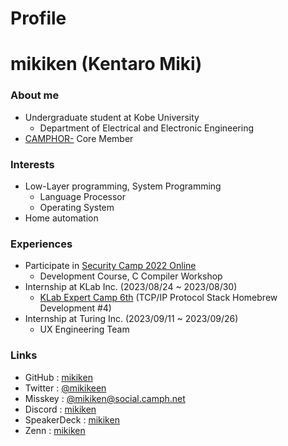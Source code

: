 # Profile


# mikiken (Kentaro Miki)

### About me
- Undergraduate student at Kobe University 
  - Department of Electrical and Electronic Engineering
- [CAMPHOR-](https://camph.net) Core Member

### Interests
- Low-Layer programming, System Programming
  - Language Processor
  - Operating System
- Home automation

### Experiences
- Participate in [Security Camp 2022 Online](https://www.ipa.go.jp/jinzai/security-camp/2022/zenkoku/index.html)
  - Development Course, C Compiler Workshop
- Internship at KLab Inc. (2023/08/24 ~ 2023/08/30)
  - [KLab Expert Camp 6th](https://klab-hr.snar.jp/jobboard/detail.aspx?id=ceG7Rw98wQU) (TCP/IP Protocol Stack Homebrew Development #4)
- Internship at Turing Inc. (2023/09/11 ~ 2023/09/26)
  - UX Engineering Team

### Links
- GitHub : [mikiken](https://github.com/mikiken)
- Twitter : [@mikikeen](https://twitter.com/mikikeen)
- Misskey : [@mikiken@social.camph.net](https://social.camph.net/@mikiken)
- Discord : [mikiken](https://discordapp.com/users/mikiken)
- SpeakerDeck : [mikiken](https://speakerdeck.com/mikiken)
- Zenn : [mikiken](https://zenn.dev/mikiken)



